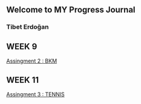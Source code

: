 ## Welcome to MY Progress Journal
### Tibet Erdoğan

## WEEK 9 
[Assingment 2 : BKM ](RBKM.html)

## WEEK 11
[Assingment 3 : TENNIS ](TennisSelect.html)
